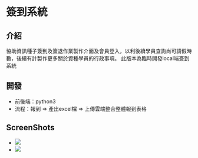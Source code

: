 # 簽到系統
## 介紹
協助資訊種子簽到及簽退作業製作介面及會員登入，以利後續學員查詢尚可請假時數，後續有計製作更多關於資種學員的行政事項。
此版本為臨時開發local端簽到系統

## 開發
- 前後端：python3
- 流程：報到 => 產出excel檔 => 上傳雲端整合整體報到表格

## ScreenShots
- ![](https://i.imgur.com/D2i1qan.png)
- ![](https://i.imgur.com/W2eiF6g.png)
